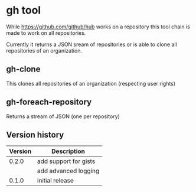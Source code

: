 # gh tool

While https://github.com/github/hub works on a repository this tool chain is made to work on all repositories.

Currently it returns a JSON sream of repositories or is able to clone all repositories of an organization.

## gh-clone

This clones all repositories of an organization (respecting user rights)

## gh-foreach-repository

Returns a stream of JSON (one per repository)

## Version history

|Version|Description|
|---|---|
|0.2.0|add support for gists|
||add advanced logging|
|0.1.0|initial release|
